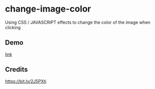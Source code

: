 # change-image-color
Using CSS / JAVASCRIPT effects to change the color of the image when clicking

## Demo 
[link](https://pc4ucode.github.io/change-image-color/)

## Credits
https://bit.ly/2J5PXti